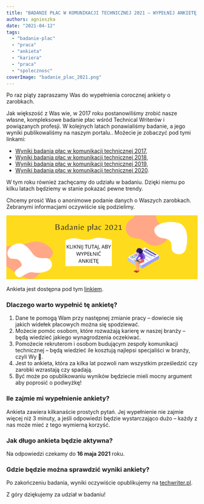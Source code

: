 ```yaml
---
title: "BADANIE PŁAC W KOMUNIKACJI TECHNICZNEJ 2021 – WYPEŁNIJ ANKIETĘ!"
authors: agnieszka
date: "2021-04-12"
tags:
  - "badanie-plac"
  - "praca"
  - "ankieta"
  - "kariera"
  - "praca"
  - "spolecznosc"
coverImage: "badanie_plac_2021.png"
---
```


Po raz piąty zapraszamy Was do wypełnienia corocznej ankiety o zarobkach.

<!--truncate-->

Jak większość z Was wie, w 2017 roku postanowiliśmy zrobić nasze własne,
kompleksowe badanie płac wśród Technical Writerów i powiązanych profesji. W
kolejnych latach ponawialiśmy badanie, a jego wyniki publikowaliśmy na naszym
portalu.. Możecie je zobaczyć pod tymi linkami:

- [Wyniki badania płac w komunikacji technicznej 2017](http://techwriter.pl/wyniki-badania-plac-w-komunikacji-technicznej/),
- [Wyniki badania płac w komunikacji technicznej 2018](http://techwriter.pl/wyniki-badania-plac-w-komunikacji-technicznej-2018/),
- [Wyniki badania płac w komunikacji technicznej 2019](http://techwriter.pl/wyniki-badania-plac-w-komunikacji-technicznej-2019/),
- [Wyniki badania płac w komunikacji technicznej 2020](http://techwriter.pl/wyniki-badania-plac-w-komunikacji-technicznej-2020/).

W tym roku również zachęcamy do udziału w badaniu. Dzięki niemu po kilku latach
będziemy w stanie pokazać pewne trendy.

Chcemy prosić Was o anonimowe podanie danych o Waszych zarobkach. Zebranymi
informacjami oczywiście się podzielimy.

[![](images/badanie_plac_2021_wypelnij.png)](https://forms.gle/mSjciSe2ubBg7mFN9)

Ankieta jest dostępna pod tym [linkiem](https://forms.gle/mSjciSe2ubBg7mFN9).

### Dlaczego warto wypełnić tę ankietę?

1. Dane te pomogą Wam przy następnej zmianie pracy – dowiecie się jakich widełek
   płacowych można się spodziewać.
2. Możecie pomóc osobom, które rozważają karierę w naszej branży – będą wiedzieć
   jakiego wynagrodzenia oczekiwać.
3. Pomożecie rekruterom i osobom budującym zespoły komunikacji technicznej –
   będą wiedzieć ile kosztują najlepsi specjaliści w branży, czyli Wy 🙂.
4. Jest to ankieta, która za kilka lat pozwoli nam wszystkim prześledzić czy
   zarobki wzrastają czy spadają.
5. Być może po opublikowaniu wyników będziecie mieli mocny argument aby poprosić
   o podwyżkę!

### Ile zajmie mi wypełnienie ankiety?

Ankieta zawiera kilkanaście prostych pytań. Jej wypełnienie nie zajmie więcej
niż 3 minuty, a jeśli odpowiedzi będzie wystarczająco dużo – każdy z nas może
mieć z tego wymierną korzyść.

### Jak długo ankieta będzie aktywna?

Na odpowiedzi czekamy do **16 maja 2021** roku.

### Gdzie będzie można sprawdzić wyniki ankiety?

Po zakończeniu badania, wyniki oczywiście opublikujemy na
[techwriter.pl](http://techwriter.pl/).

Z góry dziękujemy za udział w badaniu!

